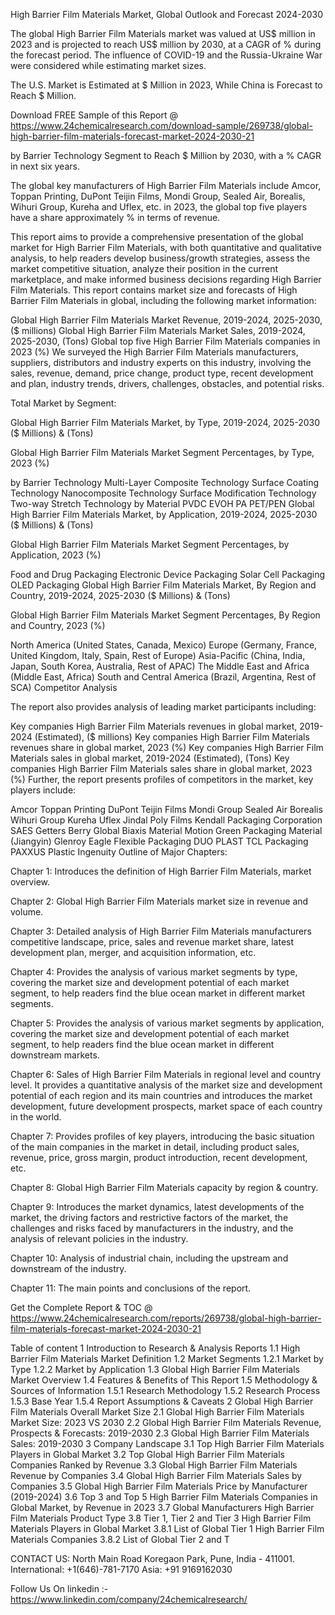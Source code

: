 High Barrier Film Materials Market, Global Outlook and Forecast 2024-2030

The global High Barrier Film Materials market was valued at US$ million in 2023 and is projected to reach US$ million by 2030, at a CAGR of % during the forecast period. The influence of COVID-19 and the Russia-Ukraine War were considered while estimating market sizes.

The U.S. Market is Estimated at $ Million in 2023, While China is Forecast to Reach $ Million.

Download FREE Sample of this Report @ https://www.24chemicalresearch.com/download-sample/269738/global-high-barrier-film-materials-forecast-market-2024-2030-21

by Barrier Technology Segment to Reach $ Million by 2030, with a % CAGR in next six years.

The global key manufacturers of High Barrier Film Materials include Amcor, Toppan Printing, DuPont Teijin Films, Mondi Group, Sealed Air, Borealis, Wihuri Group, Kureha and Uflex, etc. in 2023, the global top five players have a share approximately % in terms of revenue.

This report aims to provide a comprehensive presentation of the global market for High Barrier Film Materials, with both quantitative and qualitative analysis, to help readers develop business/growth strategies, assess the market competitive situation, analyze their position in the current marketplace, and make informed business decisions regarding High Barrier Film Materials. This report contains market size and forecasts of High Barrier Film Materials in global, including the following market information:

Global High Barrier Film Materials Market Revenue, 2019-2024, 2025-2030, ($ millions)
Global High Barrier Film Materials Market Sales, 2019-2024, 2025-2030, (Tons)
Global top five High Barrier Film Materials companies in 2023 (%)
We surveyed the High Barrier Film Materials manufacturers, suppliers, distributors and industry experts on this industry, involving the sales, revenue, demand, price change, product type, recent development and plan, industry trends, drivers, challenges, obstacles, and potential risks.

Total Market by Segment:

Global High Barrier Film Materials Market, by Type, 2019-2024, 2025-2030 ($ Millions) & (Tons)

Global High Barrier Film Materials Market Segment Percentages, by Type, 2023 (%)

by Barrier Technology
Multi-Layer Composite Technology
Surface Coating Technology
Nanocomposite Technology
Surface Modification Technology
Two-way Stretch Technology
by Material
PVDC
EVOH
PA
PET/PEN
Global High Barrier Film Materials Market, by Application, 2019-2024, 2025-2030 ($ Millions) & (Tons)

Global High Barrier Film Materials Market Segment Percentages, by Application, 2023 (%)

Food and Drug Packaging
Electronic Device Packaging
Solar Cell Packaging
OLED Packaging
Global High Barrier Film Materials Market, By Region and Country, 2019-2024, 2025-2030 ($ Millions) & (Tons)

Global High Barrier Film Materials Market Segment Percentages, By Region and Country, 2023 (%)

North America (United States, Canada, Mexico)
Europe (Germany, France, United Kingdom, Italy, Spain, Rest of Europe)
Asia-Pacific (China, India, Japan, South Korea, Australia, Rest of APAC)
The Middle East and Africa (Middle East, Africa)
South and Central America (Brazil, Argentina, Rest of SCA)
Competitor Analysis

The report also provides analysis of leading market participants including:

Key companies High Barrier Film Materials revenues in global market, 2019-2024 (Estimated), ($ millions)
Key companies High Barrier Film Materials revenues share in global market, 2023 (%)
Key companies High Barrier Film Materials sales in global market, 2019-2024 (Estimated), (Tons)
Key companies High Barrier Film Materials sales share in global market, 2023 (%)
Further, the report presents profiles of competitors in the market, key players include:

Amcor
Toppan Printing
DuPont Teijin Films
Mondi Group
Sealed Air
Borealis
Wihuri Group
Kureha
Uflex
Jindal Poly Films
Kendall Packaging Corporation
SAES Getters
Berry Global
Biaxis
Material Motion
Green Packaging Material (Jiangyin)
Glenroy
Eagle Flexible Packaging
DUO PLAST
TCL Packaging
PAXXUS
Plastic Ingenuity
Outline of Major Chapters:

Chapter 1: Introduces the definition of High Barrier Film Materials, market overview.

Chapter 2: Global High Barrier Film Materials market size in revenue and volume.

Chapter 3: Detailed analysis of High Barrier Film Materials manufacturers competitive landscape, price, sales and revenue market share, latest development plan, merger, and acquisition information, etc.

Chapter 4: Provides the analysis of various market segments by type, covering the market size and development potential of each market segment, to help readers find the blue ocean market in different market segments.

Chapter 5: Provides the analysis of various market segments by application, covering the market size and development potential of each market segment, to help readers find the blue ocean market in different downstream markets.

Chapter 6: Sales of High Barrier Film Materials in regional level and country level. It provides a quantitative analysis of the market size and development potential of each region and its main countries and introduces the market development, future development prospects, market space of each country in the world.

Chapter 7: Provides profiles of key players, introducing the basic situation of the main companies in the market in detail, including product sales, revenue, price, gross margin, product introduction, recent development, etc.

Chapter 8: Global High Barrier Film Materials capacity by region & country.

Chapter 9: Introduces the market dynamics, latest developments of the market, the driving factors and restrictive factors of the market, the challenges and risks faced by manufacturers in the industry, and the analysis of relevant policies in the industry.

Chapter 10: Analysis of industrial chain, including the upstream and downstream of the industry.

Chapter 11: The main points and conclusions of the report.

Get the Complete Report & TOC @ https://www.24chemicalresearch.com/reports/269738/global-high-barrier-film-materials-forecast-market-2024-2030-21

Table of content
1 Introduction to Research & Analysis Reports
1.1 High Barrier Film Materials Market Definition
1.2 Market Segments
1.2.1 Market by Type
1.2.2 Market by Application
1.3 Global High Barrier Film Materials Market Overview
1.4 Features & Benefits of This Report
1.5 Methodology & Sources of Information
1.5.1 Research Methodology
1.5.2 Research Process
1.5.3 Base Year
1.5.4 Report Assumptions & Caveats
2 Global High Barrier Film Materials Overall Market Size
2.1 Global High Barrier Film Materials Market Size: 2023 VS 2030
2.2 Global High Barrier Film Materials Revenue, Prospects & Forecasts: 2019-2030
2.3 Global High Barrier Film Materials Sales: 2019-2030
3 Company Landscape
3.1 Top High Barrier Film Materials Players in Global Market
3.2 Top Global High Barrier Film Materials Companies Ranked by Revenue
3.3 Global High Barrier Film Materials Revenue by Companies
3.4 Global High Barrier Film Materials Sales by Companies
3.5 Global High Barrier Film Materials Price by Manufacturer (2019-2024)
3.6 Top 3 and Top 5 High Barrier Film Materials Companies in Global Market, by Revenue in 2023
3.7 Global Manufacturers High Barrier Film Materials Product Type
3.8 Tier 1, Tier 2 and Tier 3 High Barrier Film Materials Players in Global Market
3.8.1 List of Global Tier 1 High Barrier Film Materials Companies
3.8.2 List of Global Tier 2 and T

CONTACT US:
North Main Road Koregaon Park, Pune, India - 411001.
International: +1(646)-781-7170
Asia: +91 9169162030

Follow Us On linkedin :- https://www.linkedin.com/company/24chemicalresearch/
